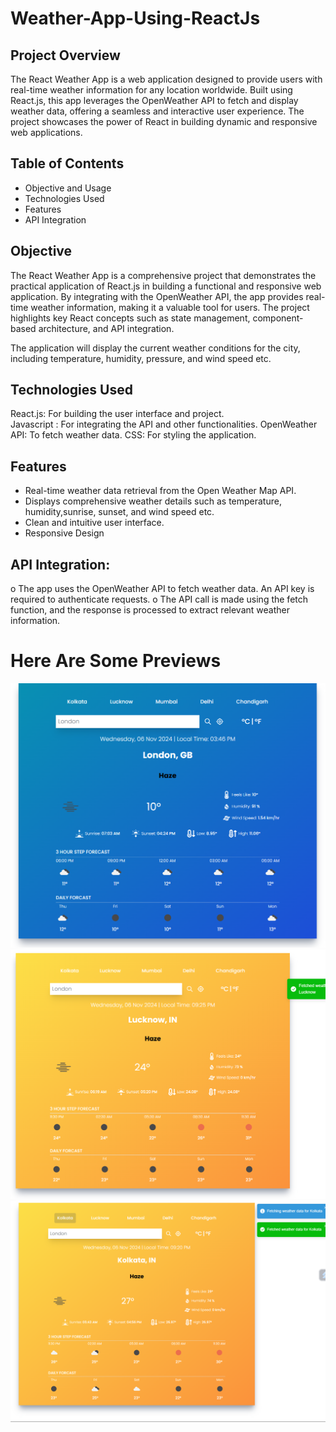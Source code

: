 ﻿# Weather-App-Using-ReactJs

## Project Overview

The React Weather App is a web application designed to provide users with real-time weather information for any location worldwide. Built using React.js, this app leverages the OpenWeather API to fetch and display weather data, offering a seamless and interactive user experience. The project showcases the power of React in building dynamic and responsive web applications.

## Table of Contents

- Objective and Usage
- Technologies Used
- Features
- API Integration

## Objective

The React Weather App is a comprehensive project that demonstrates the practical application of
React.js in building a functional and responsive web application. By integrating with the OpenWeather API, the app provides real-time weather information, making it a valuable tool for users. The project highlights key React concepts such as state management, component-based architecture, and API integration.

The application will display the current weather conditions for the city, including temperature, humidity, pressure, and wind speed etc.

## Technologies Used

React.js: For building the user interface and project.  
 Javascript : For integrating the API and other functionalities.
OpenWeather API: To fetch weather data.
CSS: For styling the application.

## Features

- Real-time weather data retrieval from the Open Weather Map API.
- Displays comprehensive weather details such as temperature, humidity,sunrise, sunset, and wind speed etc.
- Clean and intuitive user interface.
- Responsive Design

## API Integration:

o The app uses the OpenWeather API to fetch weather data. An API key is required to authenticate requests.
o The API call is made using the fetch function, and the response is processed to extract relevant weather information.

# Here Are Some Previews

![](Preview/preview1.png)
![](Preview/preview2.png)
![](Preview/preview3.png)
